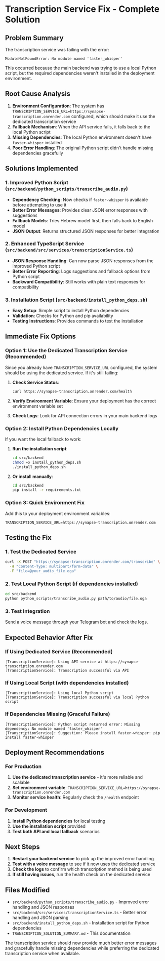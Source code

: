 # Transcription Service Fix - Complete Solution

## Problem Summary
The transcription service was failing with the error:
```
ModuleNotFoundError: No module named 'faster_whisper'
```

This occurred because the main backend was trying to use a local Python script, but the required dependencies weren't installed in the deployment environment.

## Root Cause Analysis
1. **Environment Configuration**: The system has `TRANSCRIPTION_SERVICE_URL=https://synapse-transcription.onrender.com` configured, which should make it use the dedicated transcription service
2. **Fallback Mechanism**: When the API service fails, it falls back to the local Python script
3. **Missing Dependencies**: The local Python environment doesn't have `faster-whisper` installed
4. **Poor Error Handling**: The original Python script didn't handle missing dependencies gracefully

## Solutions Implemented

### 1. Improved Python Script (`src/backend/python_scripts/transcribe_audio.py`)
- **Dependency Checking**: Now checks if `faster-whisper` is available before attempting to use it
- **Better Error Messages**: Provides clear JSON error responses with suggestions
- **Fallback Models**: Tries Hebrew model first, then falls back to English model
- **JSON Output**: Returns structured JSON responses for better integration

### 2. Enhanced TypeScript Service (`src/backend/src/services/transcriptionService.ts`)
- **JSON Response Handling**: Can now parse JSON responses from the improved Python script
- **Better Error Reporting**: Logs suggestions and fallback options from Python script
- **Backward Compatibility**: Still works with plain text responses for compatibility

### 3. Installation Script (`src/backend/install_python_deps.sh`)
- **Easy Setup**: Simple script to install Python dependencies
- **Validation**: Checks for Python and pip availability
- **Testing Instructions**: Provides commands to test the installation

## Immediate Fix Options

### Option 1: Use the Dedicated Transcription Service (Recommended)
Since you already have `TRANSCRIPTION_SERVICE_URL` configured, the system should be using the dedicated service. If it's still failing:

1. **Check Service Status**:
   ```bash
   curl https://synapse-transcription.onrender.com/health
   ```

2. **Verify Environment Variable**: Ensure your deployment has the correct environment variable set

3. **Check Logs**: Look for API connection errors in your main backend logs

### Option 2: Install Python Dependencies Locally
If you want the local fallback to work:

1. **Run the installation script**:
   ```bash
   cd src/backend
   chmod +x install_python_deps.sh
   ./install_python_deps.sh
   ```

2. **Or install manually**:
   ```bash
   cd src/backend
   pip install -r requirements.txt
   ```

### Option 3: Quick Environment Fix
Add this to your deployment environment variables:
```
TRANSCRIPTION_SERVICE_URL=https://synapse-transcription.onrender.com
```

## Testing the Fix

### 1. Test the Dedicated Service
```bash
curl -X POST "https://synapse-transcription.onrender.com/transcribe" \
  -H "Content-Type: multipart/form-data" \
  -F "file=@your_audio_file.oga"
```

### 2. Test Local Python Script (if dependencies installed)
```bash
cd src/backend
python python_scripts/transcribe_audio.py path/to/audio/file.oga
```

### 3. Test Integration
Send a voice message through your Telegram bot and check the logs.

## Expected Behavior After Fix

### If Using Dedicated Service (Recommended)
```
[TranscriptionService]: Using API service at https://synapse-transcription.onrender.com
[TranscriptionService]: Transcription successful via API
```

### If Using Local Script (with dependencies installed)
```
[TranscriptionService]: Using local Python script
[TranscriptionService]: Transcription successful via local Python script
```

### If Dependencies Missing (Graceful Failure)
```
[TranscriptionService]: Python script returned error: Missing dependency: No module named 'faster_whisper'
[TranscriptionService]: Suggestion: Please install faster-whisper: pip install faster-whisper
```

## Deployment Recommendations

### For Production
1. **Use the dedicated transcription service** - it's more reliable and scalable
2. **Set environment variable**: `TRANSCRIPTION_SERVICE_URL=https://synapse-transcription.onrender.com`
3. **Monitor service health**: Regularly check the `/health` endpoint

### For Development
1. **Install Python dependencies** for local testing
2. **Use the installation script** provided
3. **Test both API and local fallback** scenarios

## Next Steps

1. **Restart your backend service** to pick up the improved error handling
2. **Test with a voice message** to see if it now uses the dedicated service
3. **Check the logs** to confirm which transcription method is being used
4. **If still having issues**, run the health check on the dedicated service

## Files Modified
- `src/backend/python_scripts/transcribe_audio.py` - Improved error handling and JSON responses
- `src/backend/src/services/transcriptionService.ts` - Better error handling and JSON parsing
- `src/backend/install_python_deps.sh` - Installation script for Python dependencies
- `TRANSCRIPTION_SOLUTION_SUMMARY.md` - This documentation

The transcription service should now provide much better error messages and gracefully handle missing dependencies while preferring the dedicated transcription service when available.
